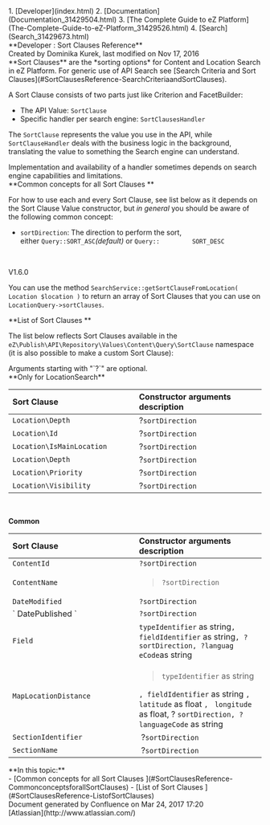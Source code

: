 <div id="page">
<div id="main" class="aui-page-panel">
<div id="main-header">
<div id="breadcrumb-section">
1.  [Developer](index.html)
2.  [Documentation](Documentation_31429504.html)
3.  [The Complete Guide to eZ Platform](The-Complete-Guide-to-eZ-Platform_31429526.html)
4.  [Search](Search_31429673.html)

</div>
**Developer : Sort Clauses Reference**

</div>
<div id="content" class="view">
<div class="page-metadata">
Created by Dominika Kurek, last modified on Nov 17, 2016

</div>
<div id="main-content" class="wiki-content group">
<div class="contentLayout2">
<div class="columnLayout two-right-sidebar"
data-layout="two-right-sidebar">
<div class="cell normal" data-type="normal">
<div class="innerCell">
**Sort Clauses** are the *sorting options* for Content and Location Search in eZ Platform. For generic use of API Search see [Search Criteria and Sort Clauses](#SortClausesReference-SearchCriteriaandSortClauses).

A Sort Clause consists of two parts just like Criterion and FacetBuilder:

-   The API Value: `SortClause`
-   Specific handler per search engine: `SortClausesHandler`

The `SortClause` represents the value you use in the API, while `SortClauseHandler` deals with the business logic in the background, translating the value to something the Search engine can understand.

<div
class="confluence-information-macro confluence-information-macro-information">
<div class="confluence-information-macro-body">
Implementation and availability of a handler sometimes depends on search engine capabilities and limitations.

</div>
</div>
**Common concepts for all Sort Clauses **

For how to use each and every Sort Clause, see list below as it depends on the Sort Clause Value constructor, but *in general* you should be aware of the following common concept:

-   `sortDirection`: The direction to perform the sort, either `Query::SORT_ASC`*(default)* or `Query::         SORT_DESC`

 

V1.6.0

You can use the method `SearchService::getSortClauseFromLocation( Location $location )` to return an array of Sort Clauses that you can use on `LocationQuery->sortClauses`.

**List of Sort Clauses **

The list below reflects Sort Clauses available in the `eZ\Publish\API\Repository\Values\Content\Query\SortClause` namespace (it is also possible to make a custom Sort Clause):

<div
class="confluence-information-macro confluence-information-macro-information">
<div class="confluence-information-macro-body">
Arguments starting with "`?`" are optional.

</div>
</div>
**Only for LocationSearch**

<div class="table-wrap">
<table>
<colgroup>
<col width="50%" />
<col width="50%" />
</colgroup>
<thead>
<tr class="header">
<th align="left">Sort Clause</th>
<th align="left">Constructor arguments description</th>
</tr>
</thead>
<tbody>
<tr class="odd">
<td align="left"><code>Location\Depth </code></td>
<td align="left">?<code>sortDirection</code></td>
</tr>
<tr class="even">
<td align="left"><code>Location\Id </code></td>
<td align="left">?<code>sortDirection</code></td>
</tr>
<tr class="odd">
<td align="left"><code>Location\IsMainLocation </code></td>
<td align="left">?<code>sortDirection</code></td>
</tr>
<tr class="even">
<td align="left"><code>Location\Depth </code></td>
<td align="left">?<code>sortDirection</code></td>
</tr>
<tr class="odd">
<td align="left"><code>Location\Priority </code></td>
<td align="left">?<code>sortDirection</code></td>
</tr>
<tr class="even">
<td align="left"><code>Location\Visibility </code></td>
<td align="left">?<code>sortDirection</code></td>
</tr>
</tbody>
</table>

</div>
 

**Common**

<div class="table-wrap">
<table>
<colgroup>
<col width="50%" />
<col width="50%" />
</colgroup>
<thead>
<tr class="header">
<th align="left">Sort Clause</th>
<th align="left">Constructor arguments description</th>
</tr>
</thead>
<tbody>
<tr class="odd">
<td align="left"><code>ContentId</code></td>
<td align="left"><code>?sortDirection</code></td>
</tr>
<tr class="even">
<td align="left"><code>ContentName</code></td>
<td align="left"><blockquote>
<p><code>?sortDirection</code></p>
</blockquote></td>
</tr>
<tr class="odd">
<td align="left"><code>DateModified</code></td>
<td align="left"><code>?sortDirection</code></td>
</tr>
<tr class="even">
<td align="left">`           DatePublished          `</td>
<td align="left"><code>?sortDirection</code></td>
</tr>
<tr class="odd">
<td align="left"><code>Field</code></td>
<td align="left"><code>typeIdentifier</code> as string<code>, fieldIdentifier</code> as string<code>, ?sortDirection, ?languag eCode</code>as string</td>
</tr>
<tr class="even">
<td align="left"><code>MapLocationDistance </code></td>
<td align="left"><blockquote>
<p><code>typeIdentifier</code> as string</p>
</blockquote>
<code>, fieldIdentifier</code> as string <code>,</code> <code>latitude</code> as float <code>,</code>   <code>longitude</code> as float, ? <code>sortDirection, ?languageCode</code> as string</td>
</tr>
<tr class="odd">
<td align="left"><code>SectionIdentifier</code></td>
<td align="left"> ?<code>sortDirection</code></td>
</tr>
<tr class="even">
<td align="left"><code>SectionName</code></td>
<td align="left"> ?<code>sortDirection</code></td>
</tr>
</tbody>
</table>

</div>
</div>
</div>
<div class="cell aside" data-type="aside">
<div class="innerCell">
**In this topic:**

<div class="toc-macro rbtoc1490376000598">
-   [Common concepts for all Sort Clauses ](#SortClausesReference-CommonconceptsforallSortClauses)
-   [List of Sort Clauses ](#SortClausesReference-ListofSortClauses)

</div>
</div>
</div>
</div>
</div>
</div>
</div>
</div>
<div id="footer" role="contentinfo">
<div class="section footer-body">
Document generated by Confluence on Mar 24, 2017 17:20

<div id="footer-logo">
[Atlassian](http://www.atlassian.com/)

</div>
</div>
</div>
</div>

